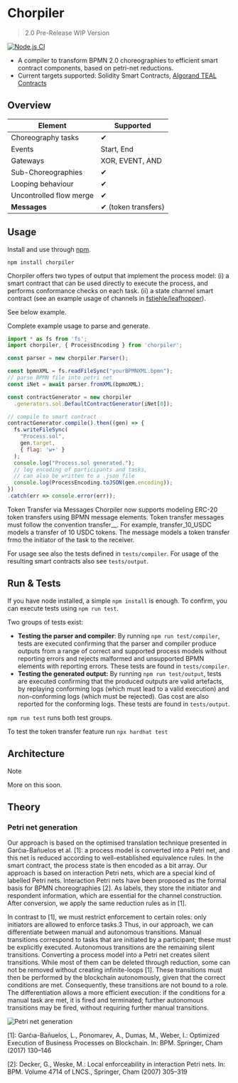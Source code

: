 # Chorpiler
> 2.0 Pre-Release WIP Version

[![Node.js CI](https://github.com/fstiehle/chorpiler/actions/workflows/node.js.yml/badge.svg)](https://github.com/fstiehle/chorpiler/actions/workflows/node.js.yml)
- A compiler to transform BPMN 2.0 choreographies to efficient smart contract components, based on petri-net reductions.
- Current targets supported: Solidity Smart Contracts, [Algorand TEAL Contracts](https://github.com/fstiehle/chorpiler-algorandvm)

## Overview

| Element                  | Supported          |
|--------------------------|--------------------|
| Choreography tasks       | ✔                  |
| Events                   | Start, End         |
| Gateways                 | XOR, EVENT, AND    |
| Sub-Choreographies       | ✔                  |
| Looping behaviour        | ✔                  |
| Uncontrolled flow merge  | ✔                  |
| **Messages**             | ✔ (token transfers) |

## Usage

Install and use through [npm](https://www.npmjs.com/package/chorpiler).

```
npm install chorpiler
```

Chorpiler offers two types of output that implement the process model: 
(i) a smart contract that can be used directly to execute the process, and performs conformance checks on each task.
(ii) a state channel smart contract (see an example usage of channels in [fstiehle/leafhopper](https://www.github.com/fstiehle/leafhopper)).

See below example.

Complete example usage to parse and generate. 
```js
import * as fs from 'fs';
import chorpiler, { ProcessEncoding } from 'chorpiler';

const parser = new chorpiler.Parser();

const bpmnXML = fs.readFileSync("yourBPMNXML.bpmn");   
// parse BPMN file into petri net
const iNet = await parser.fromXML(bpmnXML);

const contractGenerator = new chorpiler
  .generators.sol.DefaultContractGenerator(iNet[0]);

// compile to smart contract
contractGenerator.compile().then((gen) => {
  fs.writeFileSync(
    "Process.sol", 
    gen.target, 
    { flag: 'w+' }
  );
  console.log("Process.sol generated.");
  // log encoding of participants and tasks, 
  // can also be written to a .json file
  console.log(ProcessEncoding.toJSON(gen.encoding));
})
.catch(err => console.error(err));
```
Token Transfer via Messages
Chorpiler now supports modeling ERC-20 token transfers using BPMN message elements. Token transfer messages must follow the convention transfer_<amount>_<tokenSymbol>. For example, transfer_10_USDC models a transfer of 10 USDC tokens. The message models a token transfer frmo the initiator of the task to the receiver.

For usage see also the tests defined in `tests/compiler`. For usage of the resulting smart contracts also see `tests/output`.

## Run & Tests

If you have node installed, a simple `npm install` is enough. To confirm, you can execute tests using `npm run test`. 

Two groups of tests exist:
- **Testing the parser and compiler**: By running `npm run test/compiler`, tests are executed confirming that the parser and compiler produce outputs from a range of correct and supported process models without reporting errors and rejects malformed and unsupported BPMN elements with reporting errors. These tests are found in `tests/compiler`.
- **Testing the generated output:** By running `npm run test/output`, tests are executed confirming that the produced outputs are valid artefacts, by replaying conforming logs (which must lead to a valid execution) and non-conforming logs (which must be rejected). Gas cost are also reported for the conforming logs. These tests are found in `tests/output`.

`npm run test` runs both test groups.

To test the token transfer feature run `npx hardhat test`

## Architecture
> [!NOTE]
> More on this soon.

## Theory

### Petri net generation

Our approach is based on the optimised translation technique presented in Garćıa-Bañuelos et al. [1]: a process model is converted into a Petri net, and
this net is reduced according to well-established equivalence rules. In the smart contract, the process state is then encoded as a bit array. Our approach is based on interaction Petri nets, which are a special kind of labelled Petri nets. Interaction Petri nets have been proposed as the formal basis for BPMN choreographies [2]. As labels, they store the initiator and respondent information, which are essential for the channel construction. After conversion, we apply the same reduction rules as in [1]. 

In contrast to [1], we must restrict enforcement to certain roles: only initiators are allowed to enforce tasks.3 Thus, in our approach, we can differentiate between manual and autonomous transitions. Manual transitions correspond to tasks that are initiated by a participant; these must be explicitly executed. Autonomous transitions are the remaining silent transitions. Converting a process model into a Petri net creates silent transitions. While most of them can be deleted through reduction, some can not be removed without creating infinite-loops [1]. These transitions must then be performed by the blockchain autonomously, given that the correct conditions are met. Consequently, these transitions are not bound to a role. The differentiation allows a more efficient execution: if the conditions for a manual task are met, it is fired and terminated; further autonomous transitions may be fired, without requiring further manual transitions.

![Petri net generation](https://github.com/fstiehle/chorpiler/blob/main/docs/figs/transformation.svg)

[1]: Garćıa-Bañuelos, L., Ponomarev, A., Dumas, M., Weber, I.: Optimized Execution
of Business Processes on Blockchain. In: BPM. Springer, Cham (2017) 130–146

[2]: Decker, G., Weske, M.: Local enforceability in interaction Petri nets. In: BPM.
Volume 4714 of LNCS., Springer, Cham (2007) 305–319
